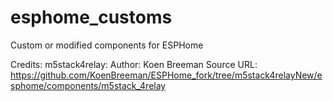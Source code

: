 # esphome_customs
Custom or modified components for ESPHome


Credits:
    m5stack4relay: 
        Author:   Koen Breeman
        Source URL:     https://github.com/KoenBreeman/ESPHome_fork/tree/m5stack4relayNew/esphome/components/m5stack_4relay